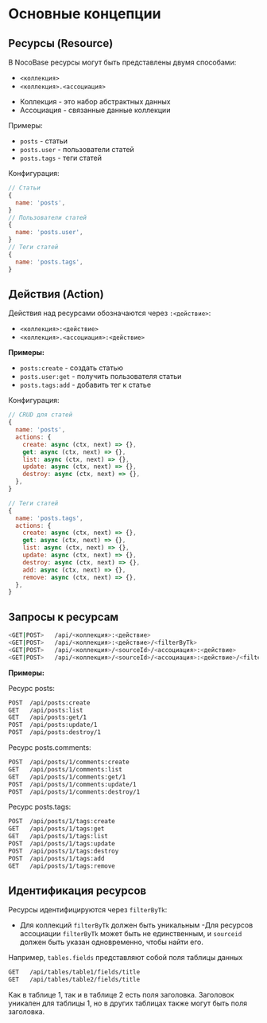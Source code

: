 # Основные концепции

## Ресурсы (Resource)

В NocoBase ресурсы могут быть представлены двумя способами:

- `<коллекция>`
- `<коллекция>.<ассоциация>`

<Alert>

- Коллекция - это набор абстрактных данных
- Ассоциация - связанные данные коллекции

</Alert>

Примеры:

- `posts` - статьи
- `posts.user` - пользователи статей
- `posts.tags` - теги статей

Конфигурация:

```js
// Статьи
{
  name: 'posts',
}
// Пользователи статей
{
  name: 'posts.user',
}
// Теги статей
{
  name: 'posts.tags',
}
```

## Действия (Action)

Действия над ресурсами обозначаются через `:<действие>`:

- `<коллекция>:<действие>`
- `<коллекция>.<ассоциация>:<действие>`

**Примеры:**

- `posts:create` - создать статью
- `posts.user:get` - получить пользователя статьи
- `posts.tags:add` - добавить тег к статье

Конфигурация:

```js
// CRUD для статей
{
  name: 'posts',
  actions: {
    create: async (ctx, next) => {},
    get: async (ctx, next) => {},
    list: async (ctx, next) => {},
    update: async (ctx, next) => {},
    destroy: async (ctx, next) => {},
  },
}

// Теги статей
{
  name: 'posts.tags',
  actions: {
    create: async (ctx, next) => {},
    get: async (ctx, next) => {},
    list: async (ctx, next) => {},
    update: async (ctx, next) => {},
    destroy: async (ctx, next) => {},
    add: async (ctx, next) => {},
    remove: async (ctx, next) => {},
  },
}
```

## Запросы к ресурсам

```bash
<GET|POST>   /api/<коллекция>:<действие>
<GET|POST>   /api/<коллекция>:<действие>/<filterByTk>
<GET|POST>   /api/<коллекция>/<sourceId>/<ассоциация>:<действие>
<GET|POST>   /api/<коллекция>/<sourceId>/<ассоциация>:<действие>/<filterByTk>
```

**Примеры:**

Ресурс posts:

```bash
POST  /api/posts:create
GET   /api/posts:list
GET   /api/posts:get/1
POST  /api/posts:update/1
POST  /api/posts:destroy/1
```

Ресурс posts.comments:

```bash
POST  /api/posts/1/comments:create
GET   /api/posts/1/comments:list
GET   /api/posts/1/comments:get/1
POST  /api/posts/1/comments:update/1
POST  /api/posts/1/comments:destroy/1
```

Ресурс posts.tags:

```bash
POST  /api/posts/1/tags:create
GET   /api/posts/1/tags:get
GET   /api/posts/1/tags:list
POST  /api/posts/1/tags:update
POST  /api/posts/1/tags:destroy
POST  /api/posts/1/tags:add
GET   /api/posts/1/tags:remove
```

## Идентификация ресурсов

Ресурсы идентифицируются через `filterByTk`:

- Для коллекций `filterByTk` должен быть уникальным
-Для ресурсов ассоциации `filterByTk` может быть не единственным, и `sourceid` должен быть указан одновременно, чтобы найти его.

Например, `tables.fields` представляют собой поля таблицы данных

```bash
GET   /api/tables/table1/fields/title
GET   /api/tables/table2/fields/title
```

Как в таблице 1, так и в таблице 2 есть поля заголовка. Заголовок уникален для таблицы 1, но в других таблицах также могут быть поля заголовка.

